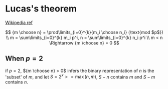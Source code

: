 # Lucas's theorem

[Wikipedia ref](https://en.wikipedia.org/wiki/Lucas%27s_theorem)

$$
    {m \choose n} = \prod\limits_{i=0}^{k}{m_i \choose n_i} (\text{mod $p$}) \\
    m = \sum\limits_{i=0}^{k} m_i p^i, n = \sum\limits_{i=0}^{k} n_i p^i \\
    m < n \Rightarrow {m \choose n} = 0
$$

## When $p=2$

if $p=2$, ${m \choose n} > 0$ infers the binary representation of $n$ is the 'subset' of $m$, and let $S=2^x >= \max(n, m)$, $S-n$ contains $m$ and $S-m$ contains $n$.